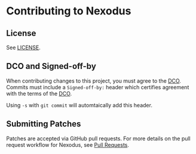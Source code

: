 # Contributing to Nexodus

## License

See [LICENSE](LICENSE).

## DCO and Signed-off-by

When contributing changes to this project, you must agree to the [DCO](DCO).
Commits must include a `Signed-off-by:` header which certifies agreement with
the terms of the [DCO](DCO).

Using `-s` with `git commit` will automtaically add this header.

## Submitting Patches

Patches are accepted via GitHub pull requests. For more details on the pull
request workflow for Nexodus, see [Pull Requests](https://docs.nexodus.io/development/pull-requests/).
